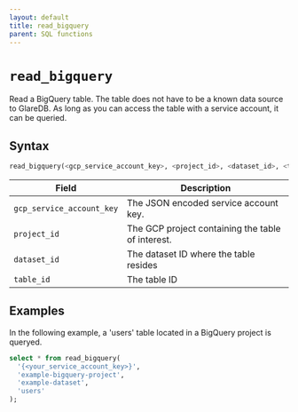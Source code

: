 ```yaml
---
layout: default
title: read_bigquery
parent: SQL functions
---
```


# `read_bigquery`

Read a BigQuery table. The table does not have to be a known data source to
GlareDB. As long as you can access the table with a service account, it can be
queried.

## Syntax

```sql
read_bigquery(<gcp_service_account_key>, <project_id>, <dataset_id>, <table_id>)
```

| Field                     | Description                                       |
| ------------------------- | ------------------------------------------------- |
| `gcp_service_account_key` | The JSON encoded service account key.             |
| `project_id`              | The GCP project containing the table of interest. |
| `dataset_id`              | The dataset ID where the table resides            |
| `table_id`                | The table ID                                      |

## Examples

In the following example, a 'users' table located in a BigQuery project is
queryed.

```sql
select * from read_bigquery(
  '{<your_service_account_key>}',
  'example-bigquery-project',
  'example-dataset',
  'users'
);
```
